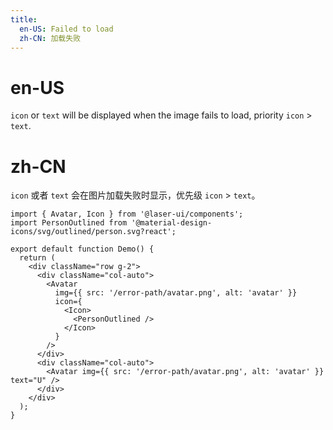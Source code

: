 ```yaml
---
title:
  en-US: Failed to load
  zh-CN: 加载失败
---
```


# en-US

`icon` or `text` will be displayed when the image fails to load, priority `icon` > `text`.

# zh-CN

`icon` 或者 `text` 会在图片加载失败时显示，优先级 `icon` > `text`。

```tsx
import { Avatar, Icon } from '@laser-ui/components';
import PersonOutlined from '@material-design-icons/svg/outlined/person.svg?react';

export default function Demo() {
  return (
    <div className="row g-2">
      <div className="col-auto">
        <Avatar
          img={{ src: '/error-path/avatar.png', alt: 'avatar' }}
          icon={
            <Icon>
              <PersonOutlined />
            </Icon>
          }
        />
      </div>
      <div className="col-auto">
        <Avatar img={{ src: '/error-path/avatar.png', alt: 'avatar' }} text="U" />
      </div>
    </div>
  );
}
```
